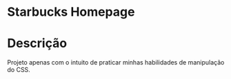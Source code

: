 # Starbucks Homepage

# Descrição
Projeto apenas com o intuito de praticar minhas habilidades de manipulação do CSS. 
